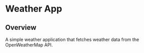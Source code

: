 # Weather App

## Overview

A simple weather application that fetches weather data from the OpenWeatherMap API.